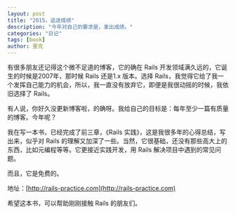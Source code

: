 ```yaml
---
layout: post
title: "2015，追逐成绩"
description: "今年对自己的要求是，拿出成绩。"
categories: "日记"
tags: [book]
author: 里克
---
```


有很多朋友还记得这个微不足道的博客，它的确在 Rails 开发领域满久远的，它诞生的时候是2007年，那时候 Rails 还是1.x 版本。选择 Rails，我觉得它给了我一个发挥自己能力的机会，所以，我一直没有放弃它，即便是我很动摇的时候，我依旧选择了 Rails。

有人说，你好久没更新博客啦，的确呀。我给自己的目标是：每年至少一篇有质量的博客。今年呢？

我在写一本书，已经完成了前三章，《Rails 实践》，这是我很多年的心得总结，写出来，似乎对 Rails 的理解又加深了一些。当然，它很基础，还没有那些高大上的东西，比如元编程等等。它更接近实践开发，用 Rails 解决项目中遇到的常见问题。

而且，它是免费的。

地址：[http://rails-practice.com](http://rails-practice.com)

希望这本书，可以帮助刚刚接触 Rails 的朋友们。
